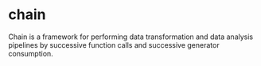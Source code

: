 # chain
Chain is a framework for performing data transformation and data analysis pipelines by successive function calls and successive generator consumption.

